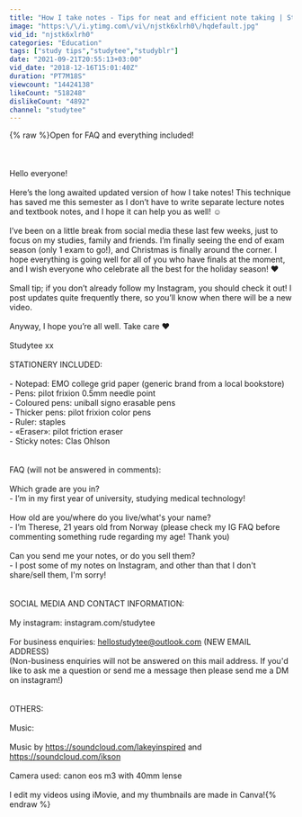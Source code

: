 ```yaml
---
title: "How I take notes - Tips for neat and efficient note taking | Studytee"
image: "https:\/\/i.ytimg.com\/vi\/njstk6xlrh0\/hqdefault.jpg"
vid_id: "njstk6xlrh0"
categories: "Education"
tags: ["study tips","studytee","studyblr"]
date: "2021-09-21T20:55:13+03:00"
vid_date: "2018-12-16T15:01:40Z"
duration: "PT7M18S"
viewcount: "14424138"
likeCount: "518248"
dislikeCount: "4892"
channel: "studytee"
---
```

{% raw %}Open for FAQ and everything included!<br /><br /><br /><br />Hello everyone!<br /><br />Here’s the long awaited updated version of how I take notes! This technique has saved me this semester as I don’t have to write separate lecture notes and textbook notes, and I hope it can help you as well! ☺️<br /><br />I’ve been on a little break from social media these last few weeks, just to focus on my studies, family and friends. I’m finally seeing the end of exam season (only 1 exam to go!), and Christmas is finally around the corner. I hope everything is going well for all of you who have finals at the moment, and I wish everyone who celebrate all the best for the holiday season! ❤️<br /><br />Small tip; if you don’t already follow my Instagram, you should check it out! I post updates quite frequently there, so you’ll know when there will be a new video.<br /><br />Anyway, I hope you’re all well. Take care ❤️<br /><br />Studytee xx<br /><br />STATIONERY INCLUDED:<br /><br />- Notepad: EMO college grid paper (generic brand from a local bookstore)<br />- Pens: pilot frixion 0.5mm needle point<br />- Coloured pens: uniball signo erasable pens<br />- Thicker pens: pilot frixion color pens<br />- Ruler: staples<br />- «Eraser»: pilot friction eraser<br />- Sticky notes: Clas Ohlson<br /><br /><br />FAQ (will not be answered in comments):<br /><br />Which grade are you in?<br />- I’m in my first year of university, studying medical technology!<br /><br />How old are you/where do you live/what's your name?<br />- I’m Therese, 21 years old from Norway (please check my IG FAQ before commenting something rude regarding my age! Thank you)<br /><br />Can you send me your notes, or do you sell them?<br />- I post some of my notes on Instagram, and other than that I don't share/sell them, I'm sorry!<br /><br /><br />SOCIAL MEDIA AND CONTACT INFORMATION:<br /><br />My instagram: instagram.com/studytee<br /><br />For business enquiries: hellostudytee@outlook.com (NEW EMAIL ADDRESS)<br />(Non-business enquiries will not be answered on this mail address. If you'd like to ask me a question or send me a message then please send me a DM on instagram!)<br /><br /><br />OTHERS:<br /><br />Music:<br /><br />Music by <a rel="nofollow" target="blank" href="https://soundcloud.com/lakeyinspired">https://soundcloud.com/lakeyinspired</a> and <a rel="nofollow" target="blank" href="https://soundcloud.com/ikson">https://soundcloud.com/ikson</a><br /><br />Camera used: canon eos m3 with 40mm lense<br /><br />I edit my videos using iMovie, and my thumbnails are made in Canva!{% endraw %}
